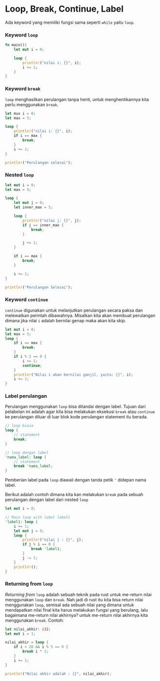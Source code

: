 # Loop, Break, Continue, Label
Ada keyword yang memiliki fungsi sama seperti `while` yaitu `loop`.

### Keyword `loop`
```rust
fn main(){
    let mut i = 0;

    loop {
        println!("nilai i: {}", i);
        i += 1;
    }
}
```

### Keyword `break`
`loop` menghasilkan perulangan tanpa henti, untuk menghentikannya kita perlu menggunakan `break`.
```rust
let mux i = 0;
let max = 5;

loop {
    println!("nilai i: {}", i);
    if i == max {
        break;
    }
    i += 1;
}

println!("Perulangan selesai");
```

### Nested `loop`
```rust
let mut i = 0;
let max = 5;

loop {
    let mut j = 0;
    let inner_max = 5;

    loop {
        println!("nilai j: {}", j);
        if j == inner_max {
            break;
        }

        j += 1;
    }

    if i == max {
        break;
    }

    i += 1;
}

println!("Perulangan Selesai");
```

### Keyword `continue`
`continue` digunakan untuk melanjutkan perulangan secara paksa dan melewatkan perintah dibawahnya. Misalkan kita akan membuat perulangan dimana jika nilai `i` adalah bernilai genap maka akan kita skip.
```rust
let mut i = 0;
let max = 5;
loop {
    if i == max {
        break;
    }
    if i % 2 == 0 {
        i += 1;
        continue;
    }
    println!("Nilai i akan bernilai ganjil, yaitu: {}", i);
    i += 1;
}
```

### Label perulangan
Perulangan menggunakan `loop` bisa ditandai dengan label. Tujuan dari pelabelan ini adalah agar kita bisa melakukan eksekusi `break` atau `continue` ke perulangan diluar di luar blok kode perulangan statement itu berada.
```rust
// loop biasa
loop {
    // statement
    break;
}

// loop dengan label
'nama_label: loop {
    // statement
    break 'nama_label;
}
```
Pemberian label pada `loop` diawali dengan tanda petik `'` didepan nama label.

Berikut adalah contoh dimana kita kan melakukan `break` pada sebuah perulangan dengan label dari nested `loop`

```rust
let mut i = 0;

// Main loop with label label1
'label1: loop {
    i += 1;
    let mut j = 9;
    loop {    
        println!("nilai j : {}", j);
        if j % i == 0 {
            break 'label1;
        }
        j -= 1;
    }
    println!();
}
```

### Returning from `loop`
*Returning from* `loop` adalah sebuah teknik pada rust untuk me-return nilai menggunakan `loop` dan `break`. Nah jadi di rust itu kita bisa return nilai menggunakan `loop`, semisal ada sebuah nilai yang dimana untuk mendapatkan nilai final kita harus melakukan fungsi yang berulang, lalu bagaimana me-return nilai akhirnya? untuk me-return nilai akhirnya kita menggunakan `break`. Contoh:
```rust
let nilai_akhir: i32;
let mut i = 1;

nilai_akhir = loop {
    if i < 20 && i % 5 == 0 {
        break i * 2;
    }
    i += 1;
}

println!("Nilai akhir adalah : {}", nilai_akhir);
```